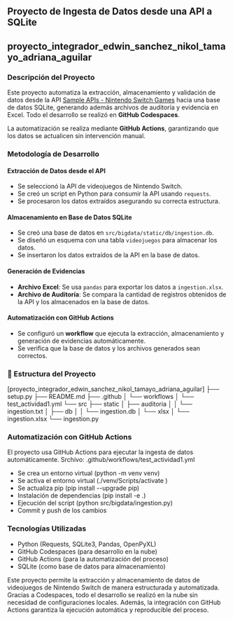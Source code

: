 ## Proyecto de Ingesta de Datos desde una API a SQLite

## proyecto_integrador_edwin_sanchez_nikol_tamayo_adriana_aguilar

### Descripción del Proyecto  

Este proyecto automatiza la extracción, almacenamiento y validación de datos desde la API [Sample APIs - Nintendo Switch Games](https://api.sampleapis.com/switch/games) hacia una base de datos SQLite, generando además archivos de auditoría y evidencia en Excel. Todo el desarrollo se realizó en **GitHub Codespaces**.

La automatización se realiza mediante **GitHub Actions**, garantizando que los datos se actualicen sin intervención manual.  


### Metodología de Desarrollo  

#### **Extracción de Datos desde el API**  
- Se seleccionó la API de videojuegos de Nintendo Switch.
- Se creó un script en Python para consumir la API usando `requests`.  
- Se procesaron los datos extraídos asegurando su correcta estructura. 

#### **Almacenamiento en Base de Datos SQLite**  
- Se creó una base de datos en `src/bigdata/static/db/ingestion.db`.
- Se diseñó un esquema con una tabla `videojuegos` para almacenar los datos.
- Se insertaron los datos extraídos de la API en la base de datos.

#### **Generación de Evidencias**  
- **Archivo Excel**: Se usa `pandas` para exportar los datos a `ingestion.xlsx`.  
- **Archivo de Auditoría**: Se compara la cantidad de registros obtenidos de la API y los almacenados en la base de datos. 

#### **Automatización con GitHub Actions**  
- Se configuró un **workflow** que ejecuta la extracción, almacenamiento y generación de evidencias automáticamente.  
- Se verifica que la base de datos y los archivos generados sean correctos.  


### 📂 Estructura del Proyecto  

[proyecto_integrador_edwin_sanchez_nikol_tamayo_adriana_aguilar]
├── setup.py
├── README.md
├── .github
│   └── workflows
│       └── test_actividad1.yml
└── src
    ├── static
    │   ├── auditoria
    │   │   └── ingestion.txt
    │   ├── db
    │   │   └── ingestion.db
    │   └── xlsx
    │       └── ingestion.xlsx
    └── ingestion.py

### **Automatización con GitHub Actions**
El proyecto usa GitHub Actions para ejecutar la ingesta de datos automáticamente.
Srchivo: .github/workflows/test_actividad1.yml
- Se crea un entorno virtual (python -m venv venv)
- Se activa el entorno virtual (./venv/Scripts/activate )
- Se actualiza pip (pip install --upgrade pip)
- Instalación de dependencias (pip install -e .)
- Ejecución del script (python src/bigdata/ingestion.py)
- Commit y push de los cambios

### **Tecnologías Utilizadas**
- Python (Requests, SQLite3, Pandas, OpenPyXL)
- GitHub Codespaces (para desarrollo en la nube)
- GitHub Actions (para la automatización del proceso)
- SQLite (como base de datos para almacenamiento)

Este proyecto permite la extracción y almacenamiento de datos de videojuegos de Nintendo Switch de manera estructurada y automatizada. Gracias a Codespaces, todo el desarrollo se realizó en la nube sin necesidad de configuraciones locales. Además, la integración con GitHub Actions garantiza la ejecución automática y reproducible del proceso.
